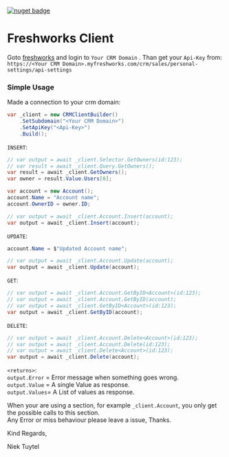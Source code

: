 [![nuget badge](https://img.shields.io/nuget/v/Bitfox.Freshworks.svg)](https://www.nuget.org/packages/Bitfox.Freshworks/)

# Freshworks Client  
Goto [freshworks](https://www.freshworks.com/crm/login/) and login to `Your CRM Domain` . Than get your `Api-Key` from:   
`https://<Your CRM Domain>.myfreshworks.com/crm/sales/personal-settings/api-settings`

### Simple Usage
Made a connection to your crm domain:
```csharp
var _client = new CRMClientBuilder()
    .SetSubdomain("<Your CRM Domain>")
    .SetApiKey("<Api-Key>")
    .Build();
```

`INSERT`:
```csharp
// var output = await _client.Selector.GetOwners(id:123);
// var result = await _client.Query.GetOwners();
var result = await _client.GetOwners();
var owner = result.Value.Users[0];

var account = new Account();
account.Name = "Account name";
account.OwnerID = owner.ID;

// var output = await _client.Account.Insert(account);
var output = await _client.Insert(account);
```

`UPDATE`:
```csharp
account.Name = $"Updated Account name";

// var output = await _client.Account.Update(account);
var output = await _client.Update(account);
```

`GET`:
```csharp
// var output = await _client.Account.GetByID<Account>(id:123);
// var output = await _client.Account.GetByID(account);
// var output = await _client.GetByID<Account>(id:123);
var output = await _client.GetByID(account);
```

`DELETE`:
```csharp
// var output = await _client.Account.Delete<Account>(id:123);
// var output = await _client.Account.Delete(id:123);
// var output = await _client.Delete<Account>(id:123);
var output = await _client.Delete(account);
```

`<returns>`:  
`output.Error` = Error message when something goes wrong.  
`output.Value` = A single Value as response.  
`output.Values`= A List of values as response.  


When your are using a section, for example `_client.Account`, you only get the possible calls to this section.  
Any Error or miss behaviour please leave a issue, Thanks.

  
Kind Regards,

Niek Tuytel



